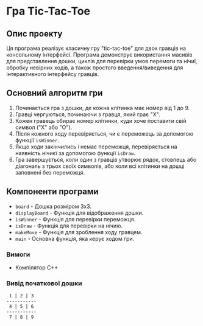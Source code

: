 # Гра Tic-Tac-Toe

## Опис проекту

Ця програма реалізує класичну гру "tic-tac-toe" для двох гравців на консольному інтерфейсі. Програма демонструє використання масивів для представлення дошки, циклів для перевірки умов перемоги та нічиї, обробку невірних ходів, а також простого введення/виведення для інтерактивного інтерфейсу гравців.

## Основний алгоритм гри

1. Починається гра з дошки, де кожна клітинка має номер від 1 до 9.
2. Гравці чергуються, починаючи з гравця, який грає "X".
3. Кожен гравець обирає номер клітинки, куди хоче поставити свій символ ("X" або "O").
4. Після кожного ходу перевіряється, чи є переможець за допомогою функції `isWinner`.
5. Якщо ходи закінчились і немає переможця, перевіряється на наявність нічиєї за допомогою функції `isDraw`.
6. Гра завершується, коли один з гравців утворює рядок, стовпець або діагональ з трьох своїх символів, або коли всі клітинки на дошці заповнені без переможця.

## Компоненти програми

- `board` - Дошка розміром 3x3.
- `displayBoard` - Функція для відображення дошки.
- `isWinner` - Функція для перевірки переможця.
- `isDraw` - Функція для перевірки на нічию.
- `makeMove` - Функція для зроблення ходу гравцем.
- `main` - Основна функція, яка керує ходом гри.

### Вимоги

- Компілятор C++

### Вивід початкової дошки

```plaintext
 1 | 2 | 3
-----------
 4 | 5 | 6
-----------
 7 | 8 | 9
